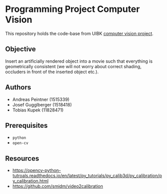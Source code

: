 # Programming Project Computer Vision

This repository holds the code-base from UIBK [computer vision project](https://orawww.uibk.ac.at/public_prod/owa/lfuonline_lv.details?sem_id_in=20S&lvnr_id_in=703612).

## Objective 

Insert an artificially rendered object into a movie such that everything is geometrically consistent (we will not worry about correct shading, occluders in front of the inserted object etc.). 

## Authors
- Andreas Peintner (1515339)
- Josef Gugglberger (1518418)
- Tobias Kupek (11828471)

## Prerequisites

- `python`
- `open-cv`

## Resources

- https://opencv-python-tutroals.readthedocs.io/en/latest/py_tutorials/py_calib3d/py_calibration/py_calibration.html
- https://github.com/smidm/video2calibration

